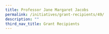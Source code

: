```yaml
---
title: Professor Jane Margaret Jacobs
permalink: /initiatives/grant-recipients/49/
description: ""
third_nav_title: Grant Recipients
---
```

